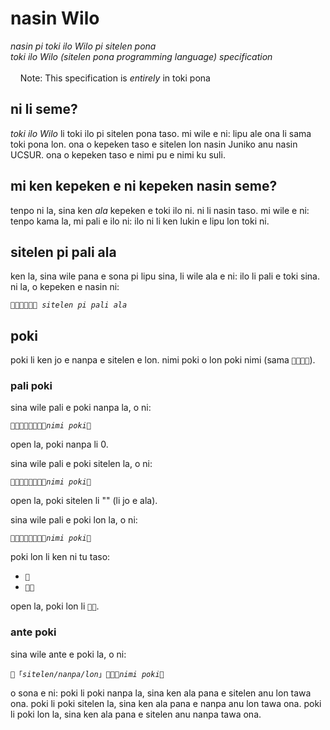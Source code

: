 # nasin Wilo
*nasin pi toki ilo Wilo pi sitelen pona*
<br>
*toki ilo Wilo (sitelen pona programming language) specification*
<br><br>
&nbsp;&nbsp;&nbsp;&nbsp;Note: This specification is _entirely_ in toki pona

## ni li seme?
*toki ilo Wilo* li toki ilo pi sitelen pona taso. mi wile e ni: lipu ale ona li sama toki pona lon. ona o kepeken taso e sitelen lon nasin Juniko anu nasin UCSUR. ona o kepeken taso e nimi pu e nimi ku suli.

## mi ken kepeken e ni kepeken nasin seme?
tenpo ni la, sina ken *ala* kepeken e toki ilo ni. ni li nasin taso. mi wile e ni: tenpo kama la, mi pali e ilo ni: ilo ni li ken lukin e lipu lon toki ni.

## sitelen pi pali ala
ken la, sina wile pana e sona pi lipu sina, li wile ala e ni: ilo li pali e toki sina. ni la, o kepeken e nasin ni:

<code>󱥄󱥉󱤂󱤉󱥁󱦝 <i>sitelen pi pali ala</i></code>

## poki
poki li ken jo e nanpa e sitelen e lon.
nimi poki o lon poki nimi (sama <code>󱦐󱤽󱤑󱦑</code>).

### pali poki
sina wile pali e poki nanpa la, o ni:

<code>󱥄󱥉󱤉󱥓󱤽󱥍󱥂󱦐<i>nimi poki</i>󱦑</code>

open la, poki nanpa li 0.

sina wile pali e poki sitelen la, o ni:

<code>󱥄󱥉󱤉󱥓󱥠󱥍󱥂󱦐<i>nimi poki</i>󱦑</code>

open la, poki sitelen li "" (li jo e ala).

sina wile pali e poki lon la, o ni:

<code>󱥄󱥉󱤉󱥓󱤬󱥍󱥂󱦐<i>nimi poki</i>󱦑</code>

poki lon li ken ni tu taso:
* <code>󱤬</code>
* <code>󱤬󱤂</code>

open la, poki lon li <code>󱤬󱤂</code>.

### ante poki
sina wile ante e poki la, o ni:

<code>󱥄「<i>sitelen/nanpa/lon</i>」󱤉󱥓󱦐<i>nimi poki</i>󱦑</code>

o sona e ni: poki li poki nanpa la, sina ken ala pana e sitelen anu lon tawa ona. poki li poki sitelen la, sina ken ala pana e nanpa anu lon tawa ona. poki li poki lon la, sina ken ala pana e sitelen anu nanpa tawa ona.
